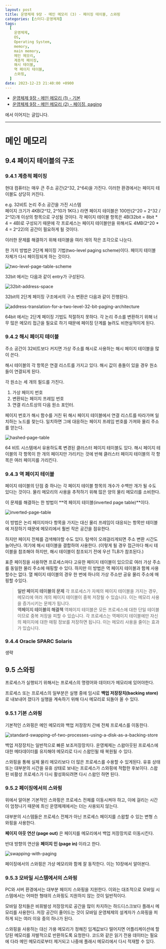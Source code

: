 ```yaml
---
layout: post
title: 운영체제 9장 - 메인 메모리 (3) - 페이징 테이블, 스와핑
categories: [스터디-운영체제]
tags:
  [
    운영체제,
    OS,
    Operating System,
    memory,
    main memory,
    메인 메모리,
    계층적 페이징,
    해시 테이블,
    역 페이지 테이블,
    스와핑,
  ]
date: 2023-12-23 21:40:00 +0900
---
```


- [운영체제 9장 - 메인 메모리 (1) - 기본](/2023/12/21/os-ch-9-main-memory)
- [운영체제 9장 - 메인 메모리 (2) - 페이징, paging](/2023/12/22/os-ch-9-main-memory-2)

에서 이어지는 글입니다.

---

# 메인 메모리

## 9.4 페이지 테이블의 구조

### 9.4.1 계층적 페이징

현대 컴퓨터는 매우 큰 주소 공간(2^32, 2^64)을 가진다. 이러한 환경에서는 페이지 테이블도 상당히 커진다.

e.g. 32비트 논리 주소 공간을 가진 시스템  
페이지 크기가 4KB(2^12, 2^10가 1K다.) 라면 페이지 테이블은 100만(2^20 = 2^32 / 2^12)개 이상의 항목으로 구성될 것이다.
각 페이지 테이블 항목은 4B(32bit = 8bit \* 4 = 4B)로 구성되기 때문에 각 프로세스는 페이지 테이블만을 위해서도 4MB(2^20 \* 4 = 2^22)의 공간이 필요하게 될 것이다.

이러한 문제를 해결하기 위해 테이블을 여러 개의 작은 조각으로 나눈다.

한 가지 방법은 2단계 페이징 기법(two-level paging scheme)이다. 페이지 테이블 자체가 다시 페이징되게 하는 것이다.

![two-level-page-table-scheme](/assets/images/2023-12-23-os-ch-9-main-memory-3/two-level-page-table-scheme.png)

32bit 에서는 다음과 같이 entry가 구성된다.

![32bit-address-space](/assets/images/2023-12-23-os-ch-9-main-memory-3/32bit-address-space.png)

32bit의 2단계 페이징 구조에서의 구소 변환은 다음과 같이 진행된다.

![address-translation-for-a-two-level-32-bit-paging-architecture](/assets/images/2023-12-23-os-ch-9-main-memory-3/address-translation-for-a-two-level-32-bit-paging-architecture.png)

64bit 에서는 2단계 페이징 기법도 적절하지 못하다. 각 논리 주소를 변환하기 위해 너무 많은 메모리 접근을 필요로 하기 때문에 페이징 단계를 늘려도 비현실적이게 된다.

### 9.4.2 해시 페이지 테이블

주소 공간이 32비트보다 커지면 가상 주소를 해시로 사용하는 해시 페이지 테이블을 많이 쓴다.

해시 테이블의 각 항목은 연결 리스트를 가지고 있다. 해시 값이 충돌이 있을 경우 원소들이 연결되게 된다.

각 원소는 세 개의 필드를 가진다.

1. 가상 페이지 번호
2. 변환되는 페이지 프레임 번호
3. 연결 리스트상의 다음 원소 포인터.

페이지 번호가 해시 함수를 거친 뒤 해시 페이지 테이블에서 연결 리스트를 따라가며 일치하는 노드를 찾는다. 일치하면 그에 대응하는 페이지 프레임 번호를 가져와 물리 주소를 얻는다.

![hashed-page-table](/assets/images/2023-12-23-os-ch-9-main-memory-3/hashed-page-table.png)

64 비트 시스템에서 유용하도록 변경된 클러스터 페이지 테이블도 있다. 해시 페이지 테이블의 각 항목이 한 개의 페이지만 가리키는 것에 반해 클러스터 페이지 테이블의 각 항목은 여러 페이지를 가리킨다.

### 9.4.3 역 페이지 테이블

페이지 테이블의 단점 중 하나는 각 페이지 테이블 항목의 개수가 수백만 개가 될 수도 있다는 것이다. 물리 메모리의 사용을 추적하기 위해 많은 양의 물리 메모리를 소비한다.

이 문제를 해결하는 한 방법이 **역 페이지 테이블(inverted page table)**이다.

![inverted-page-table](/assets/images/2023-12-23-os-ch-9-main-memory-3/inverted-page-table.png)

이 방법은 논리 페이지마다 항목을 가지는 대신 물리 프레임이 대응되는 항목만 테이블에 저장하기 때문에 메모리에서 훨씬 작은 공간을 점유한다.

하지만 페이지 전체를 검색해야할 수도 있다. 탐색이 오래걸리게되면 주소 변환 시간도 늘어난다.
여기에 해시 테이블을 결합하여 사용한다. (이렇게 될 경우 접근마다 해시 테이블을 참조해야 하지만, 해시 테이블이 참조되기 전에 우선 TLB가 참조된다.)

표준 페이징을 사용하면 프로세스마다 고유한 페이지 테이블이 있으므로 여러 가상 주소를 동일한 물리 주소에 매핑할 수 있다. 하지만 이 방법은 역 페이지 테이블과 함께 사용할수는 없다. 열 페이지 테이블의 경우 한 번에 하나의 가상 주소만 공유 물리 주소에 매핑할 수있다.

> **일반 페이지 테이블의 문제**
> 각 프로세스가 자체의 페이지 테이블을 가지는 경우, 메모리에 여러 개의 페이지 테이블이 중복 저장될 수 있습니다. 이는 메모리 사용을 증가시키는 문제가 됩니다.  
> **역페이지 테이블의 해결책**
> 역페이지 테이블은 모든 프로세스에 대한 단일 테이블이므로 중복 저장을 피할 수 있습니다. 각 프로세스는 역페이지 테이블에만 자신의 페이지에 대한 매핑 정보를 저장하면 됩니다. 이는 메모리 사용을 줄이는 효과가 있습니다.

### 9.4.4 Oracle SPARC Solaris

생략

## 9.5 스와핑

프로세스가 실행되기 위해서는 프로세스의 명령어와 데이터가 메모리에 있어야한다.

프로세스 또는 프로세스의 일부분은 실행 중에 임시로 **백업 저장장치(backing store)** 로 내보내어 졌다가 실행을 계속하기 위해 다시 메모리로 되돌아 올 수 있다.

### 9.5.1 기본 스와핑

기본적인 스와핑은 메인 메모리와 백업 저장장치 간에 전체 프로세스를 이동한다.

![standard-swapping-of-two-processes-using-a-disk-as-a-backing-store](/assets/images/2023-12-23-os-ch-9-main-memory-3/standard-swapping-of-two-processes-using-a-disk-as-a-backing-store.png)

백업 저장장치는 일반적으로 빠른 보조저장장치다. 운영체제는 스왑아웃된 프로세스에 대한 메타데이터를 유지해야 메모리로 다시 스왑인될 때 복원될 수 있다.

스와핑을 통해 실제 물리 메모리보다 더 많은 프로세스를 수용할 수 있게된다. 유휴 상태 또는 대부분의 시간을 유휴 상태로 보내는 프로세스가 스와핑에 적합한 후보이다. 스왑된 비활성 프로세스가 다시 활성화되려면 다시 스왑인 하면 된다.

### 9.5.2 페이징에서의 스와핑

위에서 알아본 기본적인 스와핑은 프로세스 전체를 이동시켜야 하고, 이에 걸리는 시간이 엄청나기 때문에 최신 운영체제에서는 더는 사용되지 않는다.

대부분의 시스템들은 프로세스 전체가 아닌 프로세스 페이지를 스왑할 수 있는 변형 스와핑을 사용한다.

**페이지 아웃 연산 (page out)** 은 페이지를 메모리에서 백업 저장장치로 이동시킨다.

반대 방향의 연산을 **페이지 인 (page in)** 이라고 한다.

![swapping-with-paging](/assets/images/2023-12-23-os-ch-9-main-memory-3/swapping-with-paging.png)

페이징에서의 스와핑은 가상 메모리와 함께 잘 동작한다. 이는 10장에서 알아본다.

### 9.5.3 모바일 시스템에서의 스와핑

PC와 서버 환경에서는 대부분 페이지 스와핑을 지원한다. 이와는 대조적으로 모바일 시스템에서는 어떠한 형태의 스와핑도 지원하지 않는 것이 일반적이다.

모바일 장치들은 비휘발성 저장장치로 공간을 많이 차지하는 하드디스크보다 플래시 메모리를 사용한다. 저장 공간이 줄어드는 것이 모바일 운영체제의 설계자가 스와핑을 피하게 되는 여러 이유 중의 하나가 된다.

스와핑을 사용하는 대신 가용 메모리가 정해진 임계값보다 떨어지면 어플리케이션에 할당된 메모리를 자발적으로 반환하도록 요청한다. 코드와 같은 읽기 전용 데이터는 필요에 다라 메인 메모리로부터 제거되고 나중에 플래시 메모리에서 다시 적재할 수 있다.
